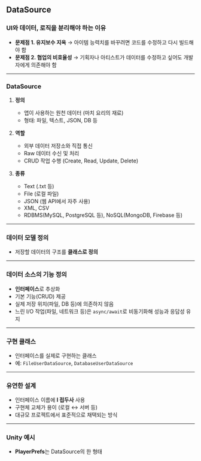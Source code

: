 ## DataSource
### UI와 데이터, 로직을 분리해야 하는 이유

* **문제점 1. 유지보수 지옥** → 아이템 능력치를 바꾸려면 코드를 수정하고 다시 빌드해야 함
* **문제점 2. 협업의 비효율성** → 기획자나 아티스트가 데이터를 수정하고 싶어도 개발자에게 의존해야 함

---

### DataSource

1. **정의**

    * 앱이 사용하는 원천 데이터 (마치 요리의 재료)
    * 형태: 파일, 텍스트, JSON, DB 등

2. **역할**

    * 외부 데이터 저장소와 직접 통신
    * Raw 데이터 수신 및 처리
    * CRUD 작업 수행 (Create, Read, Update, Delete)

3. **종류**

    * Text (.txt 등)
    * File (로컬 파일)
    * JSON (웹 API에서 자주 사용)
    * XML, CSV
    * RDBMS(MySQL, PostgreSQL 등), NoSQL(MongoDB, Firebase 등)

---

### 데이터 모델 정의

* 저장할 데이터의 구조를 **클래스로 정의**

---

### 데이터 소스의 기능 정의

* **인터페이스**로 추상화
* 기본 기능(CRUD) 제공
* 실제 저장 위치(파일, DB 등)에 의존하지 않음
* 느린 I/O 작업(파일, 네트워크 등)은 `async/await`로 비동기화해 성능과 응답성 유지

---

### 구현 클래스

* 인터페이스를 실제로 구현하는 클래스
* 예: `FileUserDataSource`, `DatabaseUserDataSource`

---

### 유연한 설계

* 인터페이스 이름에 **I 접두사** 사용
* 구현체 교체가 용이 (로컬 ↔ 서버 등)
* 대규모 프로젝트에서 표준적으로 채택되는 방식

---

### Unity 예시

* **PlayerPrefs**는 DataSource의 한 형태
